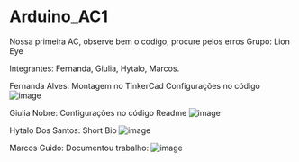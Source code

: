 # Arduino_AC1
Nossa primeira AC, observe bem o codigo, procure pelos erros
Grupo: Lion Eye 

Integrantes: Fernanda, Giulia, Hytalo, Marcos. 

Fernanda Alves: 
Montagem no TinkerCad
Configurações no código
![image](https://user-images.githubusercontent.com/79206783/113346305-0ce19b00-930a-11eb-9c3a-ea3f20a04e98.png)

Giulia Nobre: 
Configurações no código 
Readme
![image](https://user-images.githubusercontent.com/79206783/113346473-42868400-930a-11eb-9475-699e1f5e113d.png)

Hytalo Dos Santos: 
Short Bio 
![image](https://user-images.githubusercontent.com/79206783/113346605-72358c00-930a-11eb-8bda-bb7de19098f3.png)

Marcos Guido: 
Documentou trabalho:
![image](https://user-images.githubusercontent.com/79206783/113346670-88dbe300-930a-11eb-8058-bc7ca02050ed.png)

